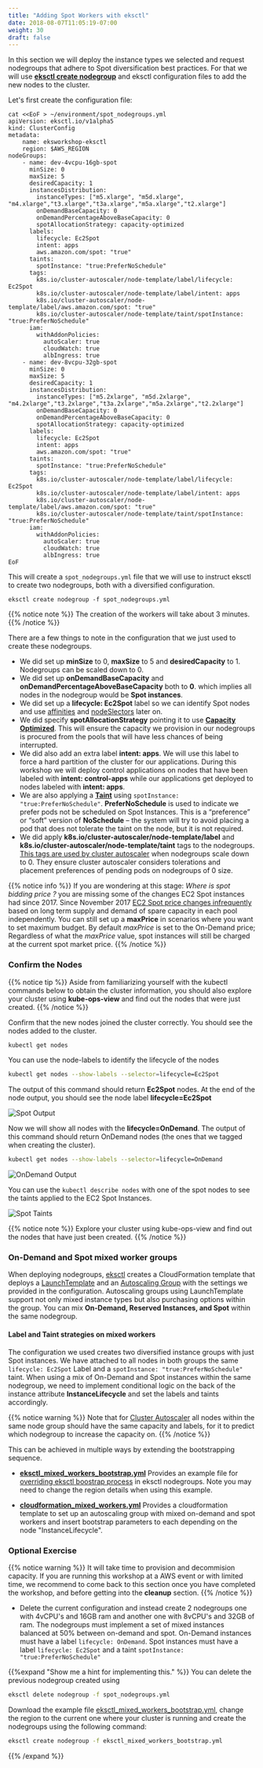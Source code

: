 ```yaml
---
title: "Adding Spot Workers with eksctl"
date: 2018-08-07T11:05:19-07:00
weight: 30
draft: false
---
```


In this section we will deploy the instance types we selected and request nodegroups that adhere to Spot diversification best practices. For that we will use **[eksctl create nodegroup](https://eksctl.io/usage/managing-nodegroups/)** and eksctl configuration files to add the new nodes to the cluster.

Let's first create the configuration file:
```
cat <<EoF > ~/environment/spot_nodegroups.yml
apiVersion: eksctl.io/v1alpha5
kind: ClusterConfig
metadata:
    name: eksworkshop-eksctl
    region: $AWS_REGION
nodeGroups:
    - name: dev-4vcpu-16gb-spot
      minSize: 0
      maxSize: 5
      desiredCapacity: 1
      instancesDistribution:
        instanceTypes: ["m5.xlarge", "m5d.xlarge", "m4.xlarge","t3.xlarge","t3a.xlarge","m5a.xlarge","t2.xlarge"] 
        onDemandBaseCapacity: 0
        onDemandPercentageAboveBaseCapacity: 0
        spotAllocationStrategy: capacity-optimized
      labels:
        lifecycle: Ec2Spot
        intent: apps
        aws.amazon.com/spot: "true"
      taints:
        spotInstance: "true:PreferNoSchedule"
      tags:
        k8s.io/cluster-autoscaler/node-template/label/lifecycle: Ec2Spot
        k8s.io/cluster-autoscaler/node-template/label/intent: apps
        k8s.io/cluster-autoscaler/node-template/label/aws.amazon.com/spot: "true"
        k8s.io/cluster-autoscaler/node-template/taint/spotInstance: "true:PreferNoSchedule"
      iam:
        withAddonPolicies:
          autoScaler: true
          cloudWatch: true
          albIngress: true
    - name: dev-8vcpu-32gb-spot
      minSize: 0
      maxSize: 5
      desiredCapacity: 1
      instancesDistribution:
        instanceTypes: ["m5.2xlarge", "m5d.2xlarge", "m4.2xlarge","t3.2xlarge","t3a.2xlarge","m5a.2xlarge","t2.2xlarge"] 
        onDemandBaseCapacity: 0
        onDemandPercentageAboveBaseCapacity: 0
        spotAllocationStrategy: capacity-optimized
      labels:
        lifecycle: Ec2Spot
        intent: apps
        aws.amazon.com/spot: "true"
      taints:
        spotInstance: "true:PreferNoSchedule"
      tags:
        k8s.io/cluster-autoscaler/node-template/label/lifecycle: Ec2Spot
        k8s.io/cluster-autoscaler/node-template/label/intent: apps
        k8s.io/cluster-autoscaler/node-template/label/aws.amazon.com/spot: "true"
        k8s.io/cluster-autoscaler/node-template/taint/spotInstance: "true:PreferNoSchedule"
      iam:
        withAddonPolicies:
          autoScaler: true
          cloudWatch: true
          albIngress: true
EoF
```

This will create a `spot_nodegroups.yml` file that we will use to instruct eksctl to create two nodegroups, both with a diversified configuration.

```
eksctl create nodegroup -f spot_nodegroups.yml
```

{{% notice note %}}
The creation of the workers will take about 3 minutes.
{{% /notice %}}

There are a few things to note in the configuration that we just used to create these nodegroups.

 * We did set up **minSize** to 0, **maxSize** to 5 and **desiredCapacity** to 1. Nodegroups can be scaled down to 0.
 * We did set up **onDemandBaseCapacity** and **onDemandPercentageAboveBaseCapacity** both to **0**. which implies all nodes in the nodegroup would be **Spot instances**.
 * We did set up a **lifecycle: Ec2Spot** label so we can identify Spot nodes and use [affinities](https://kubernetes.io/docs/concepts/configuration/assign-pod-node/) and [nodeSlectors](https://kubernetes.io/docs/concepts/configuration/assign-pod-node/#nodeselector) later on.
 * We did specify **spotAllocationStrategy** pointing it to use **[Capacity Optimized](https://aws.amazon.com/about-aws/whats-new/2019/08/new-capacity-optimized-allocation-strategy-for-provisioning-amazon-ec2-spot-instances/)**. This will ensure the capacity we provision in our nodegroups is procured from the pools that will have less chances of being interrupted.
 * We did also add an extra label **intent: apps**. We will use this label to force a hard partition
 of the cluster for our applications. During this workshop we will deploy control applications on
 nodes that have been labeled with **intent: control-apps** while our applications get deployed to nodes labeled with **intent: apps**.
 * We are also applying a **[Taint](https://kubernetes.io/docs/concepts/configuration/taint-and-toleration/)** using `spotInstance: "true:PreferNoSchedule"`.  **PreferNoSchedule** is used to indicate we prefer pods not be scheduled on Spot Instances. This is a “preference” or “soft” version of **NoSchedule** – the system will try to avoid placing a pod that does not tolerate the taint on the node, but it is not required.
 * We did apply **k8s.io/cluster-autoscaler/node-template/label** and **k8s.io/cluster-autoscaler/node-template/taint** tags to the nodegroups. [This tags are used by cluster autoscaler](https://github.com/kubernetes/autoscaler/blob/master/cluster-autoscaler/FAQ.md#how-can-i-scale-a-node-group-to-0) when nodegroups scale down to 0. They ensure cluster autoscaler considers tolerations and placement preferences of pending pods on nodegroups of 0 size.  

{{% notice info %}}
If you are wondering at this stage: *Where is spot bidding price ?* you are missing some of the changes EC2 Spot instances had since 2017. Since November 2017 [EC2 Spot price changes infrequently](https://aws.amazon.com/blogs/compute/new-amazon-ec2-spot-pricing/) based on long term supply and demand of spare capacity in each pool independently. You can still set up a **maxPrice** in scenarios where you want to set maximum budget. By default *maxPrice* is set to the On-Demand price; Regardless of what the *maxPrice* value, spot instances will still be charged at the current spot market price.
{{% /notice %}}

### Confirm the Nodes

{{% notice tip %}}
Aside from familiarizing yourself with the kubectl commands below to obtain the cluster information, you should also explore your cluster using **kube-ops-view** and find out the nodes that were just created.
{{% /notice %}}

Confirm that the new nodes joined the cluster correctly. You should see the nodes added to the cluster.

```bash
kubectl get nodes
```

You can use the node-labels to identify the lifecycle of the nodes

```bash
kubectl get nodes --show-labels --selector=lifecycle=Ec2Spot
```

The output of this command should return **Ec2Spot** nodes. At the end of the node output, you should see the node label **lifecycle=Ec2Spot**

![Spot Output](/images/using_ec2_spot_instances_with_eks/spotworkers/spot_get_spot.png)

Now we will show all nodes with the **lifecycle=OnDemand**. The output of this command should return OnDemand nodes (the ones that we tagged when
creating the cluster).

```bash
kubectl get nodes --show-labels --selector=lifecycle=OnDemand
```

![OnDemand Output](/images/using_ec2_spot_instances_with_eks/spotworkers/spot_get_od.png)

You can use the `kubectl describe nodes` with one of the spot nodes to see the taints applied to the EC2 Spot Instances.

![Spot Taints](/images/using_ec2_spot_instances_with_eks/spotworkers/instance_taints.png)

{{% notice note %}}
Explore your cluster using kube-ops-view and find out the nodes that have just been created.
{{% /notice %}}


### On-Demand and Spot mixed worker groups

When deploying nodegroups, [eksctl](https://eksctl.io/usage/managing-nodegroups/) creates a CloudFormation template that deploys a [LaunchTemplate](https://docs.aws.amazon.com/AWSCloudFormation/latest/UserGuide/aws-resource-ec2-launchtemplate.html) and an [Autoscaling Group](https://docs.aws.amazon.com/AWSCloudFormation/latest/UserGuide/aws-properties-as-group.html) with the settings we provided in the configuration. Autoscaling groups using LaunchTemplate support not only mixed instance types but also purchasing options within the group. You can
mix **On-Demand, Reserved Instances, and Spot** within the same nodegroup. 

#### Label and Taint strategies on mixed workers 

The configuration we used creates two diversified instance groups with just Spot instances. We have attached to all nodes in both groups the same `lifecycle: Ec2Spot` Label and a `spotInstance: "true:PreferNoSchedule"` taint.  When using a mix of On-Demand and Spot instances within the same nodegroup, we need to implement conditional logic on the back of the instance attribute **InstanceLifecycle** and set the labels and taints accordingly.

{{% notice warning %}}
Note that for [Cluster Autoscaler](https://github.com/kubernetes/autoscaler/blob/master/cluster-autoscaler/FAQ.md#what-are-the-key-best-practices-for-running-cluster-autoscaler) all nodes within the same node group should have the same capacity and  labels, for it to predict which nodegroup to increase the capacity on.
{{% /notice %}}


This can be achieved in multiple ways by extending the bootstrapping sequence.

 * **[eksctl_mixed_workers_bootstrap.yml](spotworkers.files/eksctl_mixed_workers_bootstrap.yml)** Provides an example file for [overriding eksctl boostrap process](https://github.com/weaveworks/eksctl/issues/929) in eksctl nodegroups. Note you may need to change the region details when using this example.


* **[cloudformation_mixed_workers.yml](spotworkers.files/cloudformation_mixed_workers.yml)** Provides a cloudformation template
to set up an autoscaling group with mixed on-demand and spot workers and insert bootstrap parameters to each depending on the node "InstanceLifecycle".


### Optional Exercise

{{% notice warning %}}
It will take time to provision and decommision capacity. If you are running this
workshop at a AWS event or with limited time, we recommend to come back to this section once you have 
completed the workshop, and before getting into the **cleanup** section.
{{% /notice %}}

 * Delete the current configuration and instead create 2 nodegroups one with 4vCPU's and 16GB ram and another one with 8vCPU's and 32GB of ram. The nodegroups must implement a set of mixed instances balanced at 50% between on-demand and spot. On-Demand instances must have a label `lifecycle: OnDemand`. Spot instances must have a label `lifecycle: Ec2Spot` and a taint `spotInstance: "true:PreferNoSchedule"`

{{%expand "Show me a hint for implementing this." %}}
You can delete the previous nodegroup created using  

```bash
eksctl delete nodegroup -f spot_nodegroups.yml
```

Download the example file [eksctl_mixed_workers_bootstrap.yml](spotworkers.files/eksctl_mixed_workers_bootstrap.yml), change the region to the current one where 
your cluster is running and create the nodegroups using the following command:

```bash
eksctl create nodegroup -f eksctl_mixed_workers_bootstrap.yml
```
{{% /expand %}}









